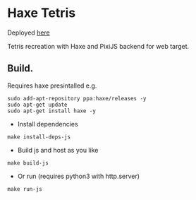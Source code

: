 # Haxe Tetris

Deployed [here](https://romilk-senpai.github.io/haxe-pixi-tetris/)

Tetris recreation with Haxe and PixiJS backend for web target.

## Build.

Requires haxe presintalled e.g.
```shell
sudo add-apt-repository ppa:haxe/releases -y
sudo apt-get update
sudo apt-get install haxe -y
```

* Install dependencies
```shell
make install-deps-js
```

* Build js and host as you like
```shell
make build-js
```
* Or run (requires python3 with http.server)
```shell
make run-js
```
